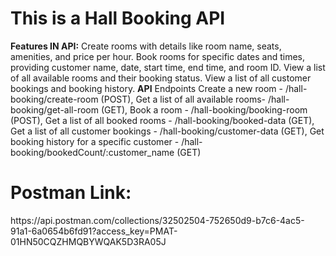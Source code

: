 <h1>This is a Hall Booking API</h1>

<b>Features IN API:</b>
Create rooms with details like room name, seats, amenities, and price per hour.
Book rooms for specific dates and times, providing customer name, date, start time, end time, and room ID.
View a list of all available rooms and their booking status.
View a list of all customer bookings and booking history.
<b>API</b> Endpoints Create a new room - /hall-booking/create-room (POST), Get a list of all available rooms- /hall-booking/get-all-room (GET), Book a room - /hall-booking/booking-room (POST), Get a list of all booked rooms - /hall-booking/booked-data (GET), Get a list of all customer bookings - /hall-booking/customer-data (GET), Get booking history for a specific customer - /hall-booking/bookedCount/:customer_name (GET)
<h1>Postman Link:</h1>
https://api.postman.com/collections/32502504-752650d9-b7c6-4ac5-91a1-6a0654b6fd91?access_key=PMAT-01HN50CQZHMQBYWQAK5D3RA05J
